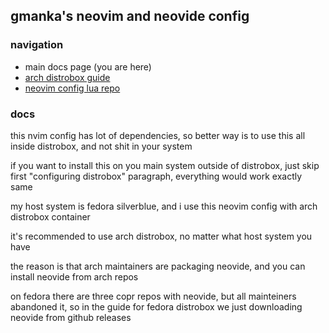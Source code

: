 ## gmanka's neovim and neovide config

### navigation

- main docs page (you are here)
- [arch distrobox guide](https://github.com/gmankab/nvgmanka/blob/main/docs/distrobox_arch.md)
- [neovim config lua repo](https://github.com/gmankab/nvim_config)

### docs

this nvim config has lot of dependencies, so better way is to use this all inside distrobox, and not shit in your system

if you want to install this on you main system outside of distrobox, just skip first "configuring distrobox" paragraph, everything would work exactly same

my host system is fedora silverblue, and i use this neovim config with arch distrobox container

it's recommended to use arch distrobox, no matter what host system you have

the reason is that arch maintainers are packaging neovide, and you can install neovide from arch repos

on fedora there are three copr repos with neovide, but all mainteiners abandoned it, so in the guide for fedora distrobox we just downloading neovide from github releases

